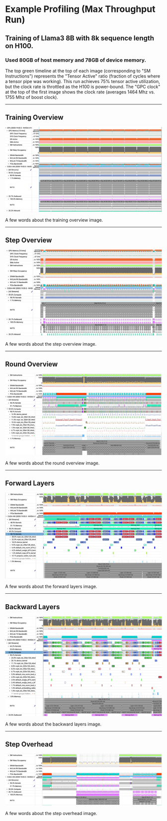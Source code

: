 # Example Profiling (Max Throughput Run)

## Training of Llama3 8B with 8k sequence length on H100. 
### Used 80GB of host memory and 78GB of device memory.


The top green timeline at the top of each image (corresponding to "SM Instructions") represents the "Tensor Active" ratio (fraction of cycles where a tensor pipe was working). This run achieves 75% tensor active utilization, but the clock rate is throttled as the H100 is power-bound. The "GPC clock" at the top of the first image shows the clock rate (averages 1464 Mhz vs. 1755 Mhz of boost clock).

---

## Training Overview

![training_overview.png](../bench/reproduce_results/profiling/sample_profiling_110_78_8192_8/training_overview.png)

A few words about the training overview image.

---

## Step Overview

![step_overview.png](../bench/reproduce_results/profiling/sample_profiling_110_78_8192_8/step_overview.png)

A few words about the step overview image.

---

## Round Overview

![round_overview.png](../bench/reproduce_results/profiling/sample_profiling_110_78_8192_8/round_overview.png)

A few words about the round overview image.

---

## Forward Layers

![fwd_layers.png](../bench/reproduce_results/profiling/sample_profiling_110_78_8192_8/fwd_layers.png)

A few words about the forward layers image.

---

## Backward Layers

![bwd_layers.png](../bench/reproduce_results/profiling/sample_profiling_110_78_8192_8/bwd_layers.png)

A few words about the backward layers image.

---

## Step Overhead

![step_overhead.png](../bench/reproduce_results/profiling/sample_profiling_110_78_8192_8/step_overhead.png)

A few words about the step overhead image.

